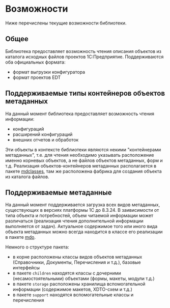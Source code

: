 # Возможности

Ниже перечислены текущие возможности библиотеки.

## Общее

Библиотека предоставляет возможность чтения описания объектов из каталога исходных файлов проектов 1С:Предприятие. Поддерживаются оба официальных формата:

- формат выгрузки конфигуратора
- формат проектов EDT

## Поддерживаемые типы контейнеров объектов метаданных

На данный момент библиотека предоставляет возможность чтения информации:

- конфигураций
- расширений конфигураций
- внешних отчетов и обработок

Эти объекты в контексте библиотеки являются некими "контейнерами метаданных", т.е. для чтения необходимо указывать расположение именно корневых объектов, а не файлов объектов метаданных, форм и т.д.
Реализация объектов-контейнеров метаданных располагается в пакете [mdclasses](com.github._1c_syntax.bsl.mdclasses), там же расположена фабрика для создания объекта из каталога файлов.

## Поддерживаемые метаданные

На данный момент поддерживается загрузка всех видов метаданных, существующих в версиях платформы 1С до 8.3.24. В заивисимости от типа объекта и потребностей, объем читаемой информации может различаться (реализация чтения дополнительной информации выполняется от задач).
Актуальное содержимое того или иного вида объекта метаданных можно всегда находится в классе его реализации в пакете [mdo](com.github._1c_syntax.bsl.mdo).

Немного о структуре пакета:

- в корне расположены классы видов объектов метаданных (Справочники, Документы, Перечисления и т.д.), базовые интерфейсы
- в пакете `children` находятся классы с дочерними (несамостоятельными) объектами (формы, макеты, модули т.д.)
- в пакете `storage` расположены хранилища вспомогательной информации (содержимое макетов, XDTO-схем и т.д.)
- в пакете `support` находятся вспомогательные классы и перечисления
